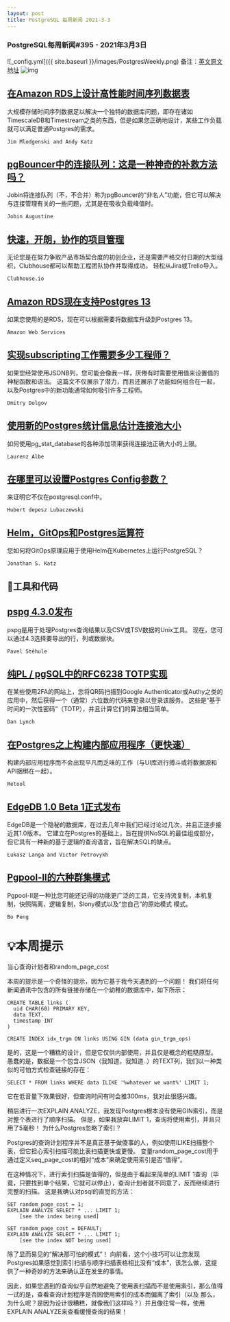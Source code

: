 ```yaml
---
layout: post
title: PostgreSQL 每周新闻 2021-3-3
---
```

### PostgreSQL每周新闻#395 - 2021年3月3日
![_config.yml]({{ site.baseurl }}/images/PostgresWeekly.png)
备注：[英文原文地址](https://postgresweekly.com/issues/395)
![img](https://res.cloudinary.com/cpress/image/upload/e_grayscale,w_150,h_170,c_pad,g_south/xrupigpv8kyjqotfdgy8.jpg)
## [在Amazon RDS上设计高性能时间序列数据表](https://postgresweekly.com/link/103986/web)
大规模存储时间序列数据足以解决一个独特的数据库问题，即存在诸如TimescaleDB和Timestream之类的东西，但是如果您正确地设计，某些工作负载就可以满足普通Postgres的需求。


`Jim Mlodgenski and Andy Katz `
## [pgBouncer中的连接队列：这是一种神奇的补救方法吗？](https://postgresweekly.com/link/103989/web)
Jobin将连接队列（不，不合并）称为pgBouncer的“非名人”功能，但它可以解决与连接管理有关的一些问题，尤其是在吸收负载峰值时。


`Jobin Augustine `
## [快速，开朗，协作的项目管理](https://postgresweekly.com/link/103990/web)
无论您是在努力争取产品市场契合度的初创企业，还是需要严格交付日期的大型组织，Clubhouse都可以帮助工程团队协作并取得成功。 轻松从Jira或Trello导入。


`Clubhouse.io `
## [Amazon RDS现在支持Postgres 13](https://postgresweekly.com/link/103991/web)
如果您使用的是RDS，现在可以根据需要将数据库升级到Postgres 13。


`Amazon Web Services `
## [实现subscripting工作需要多少工程师？](https://postgresweekly.com/link/103992/web)
如果您经常使用JSONB列，您可能会像我一样，厌倦有时需要使用值来设置值的神秘函数和语法。 这篇文不仅展示了潜力，而且还展示了功能如何组合在一起，以及Postgres中的新功能通常如何吸引许多工程师。


`Dmitry Dolgov `
## [使用新的Postgres统计信息估计连接池大小](https://postgresweekly.com/link/103993/web)
如何使用pg_stat_database的各种添加项来获得连接池正确大小的上限。


`Laurenz Albe `
## [在哪里可以设置Postgres Config参数？](https://postgresweekly.com/link/103994/web)
来证明它不仅在postgresql.conf中。


`Hubert depesz Lubaczewski `
## [Helm，GitOps和Postgres运算符](https://postgresweekly.com/link/103995/web)
您如何将GitOps原理应用于使用Helm在Kubernetes上运行PostgreSQL？


`Jonathan S. Katz `

## 🔧工具和代码

## [pspg 4.3.0发布](https://postgresweekly.com/link/103996/web)
pspg是用于处理Postgres查询结果以及CSV或TSV数据的Unix工具。 现在，您可以通过4.3选择要导出的行，列或数据块。


`Pavel Stěhule `
## [纯PL / pgSQL中的RFC6238 TOTP实现](https://postgresweekly.com/link/103997/web)
在某些使用2FA的网站上，您将QR码扫描到Google Authenticator或Authy之类的应用中，然后获得一个（通常）六位数的代码来登录以登录该服务。 这些是“基于时间的一次性密码”（TOTP），并且计算它们的算法相当简单。


`Dan Lynch `
## [在Postgres之上构建内部应用程序（更快速）](https://postgresweekly.com/link/103998/web)
构建内部应用程序而不会出现平凡而乏味的工作（与UI库进行搏斗或将数据源和API捆绑在一起）。


`Retool `
## [EdgeDB 1.0 Beta 1正式发布](https://postgresweekly.com/link/103999/web)
EdgeDB是一个隐秘的数据库，在过去几年中我们已经讨论过几次，并且正逐步接近其1.0版本。 它建立在Postgres的基础上，旨在提供NoSQL的最佳组成部分，但它具有一种新的基于逻辑的查询语言，旨在解决SQL的缺点。


`Łukasz Langa and Victor Petrovykh `
## [Pgpool-II的六种群集模式](https://postgresweekly.com/link/104001/web)
Pgpool-II是一种比您可能还记得的功能更广泛的工具，它支持流复制，本机复制，快照隔离，逻辑复制，Slony模式以及“您自己”的原始模式 模式。


`Bo Peng `
# 💡本周提示

当心查询计划者和random_page_cost

本周的提示是一个奇怪的提示，因为它基于我今天遇到的一个问题！ 我们将任何新闻通讯中包含的所有链接存储在一个幼稚的数据库中，如下所示：


```
CREATE TABLE links (
  uid CHAR(60) PRIMARY KEY,
  data TEXT,
  timestamp INT
)
 
CREATE INDEX idx_trgm ON links USING GIN (data gin_trgm_ops)
```

是的，这是一个糟糕的设计，但是它仅供内部使用，并且仅是概念的粗糙原型。 愚蠢的是，数据是一个包含JSON（我知道，我知道..）的TEXT列，我们以一种类似的可怕方式检查链接的存在：


```
SELECT * FROM links WHERE data ILIKE '%whatever we want%' LIMIT 1;
```

它在低音量下效果很好，但查询时间有时会推300ms，我对此很感兴趣。

稍后进行一次EXPLAIN ANALYZE，我发现Postgres根本没有使用GIN索引，而是对整个表进行了顺序扫描。 但是，如果我放弃LIMIT 1，查询将使用索引，并且只用了5毫秒！ 为什么Postgres忽略了索引？

Postgres的查询计划程序并不是真正基于做傻事的人，例如使用ILIKE扫描整个表，但它担心索引扫描可能比表扫描更快或更慢。 变量random_page_cost用于通过定义seq_page_cost的相对“成本”来确定使用索引是否“值得”。

在这种情况下，进行索引扫描是值得的，但是由于看起来简单的LIMIT 1查询（毕竟，只要找到单个结果，它就可以停止），查询计划者就不同意了，反而继续进行完整的扫描。 这是我确认对psql的直觉的方法：


```
SET random_page_cost = 1;
EXPLAIN ANALYZE SELECT * ... LIMIT 1;
    [see the index being used]
    
SET random_page_cost = DEFAULT;    
EXPLAIN ANALYZE SELECT * ... LIMIT 1;
    [see the index NOT being used]
```

除了显而易见的“解决那可怕的模式”！ 向前看，这个小技巧可以让您发现Postgres如果感觉到索引扫描与顺序扫描表格相比没有“成本”，该怎么做，这提供了一种奇妙的方法来确认正在发生的事情。

因此，如果您遇到的查询似乎自然地避免了使用表扫描而不是使用索引，那么值得一试的是，查看查询计划程序是否因使用索引的成本而偏离了索引（以及 那么，为什么呢？是因为设计很糟糕，就像我们这样吗？）并且像往常一样，使用EXPLAIN ANALYZE来查看缓慢查询的结果！

